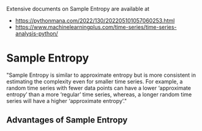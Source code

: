 Extensive documents on Sample Entropy are available at

* <https://pythonmana.com/2022/130/202205101057060253.html>
* <https://www.machinelearningplus.com/time-series/time-series-analysis-python/>

# Sample Entropy

"Sample Entropy is similar to approximate entropy but is more consistent in estimating 
the complexity even for smaller time series. For example, a random time series with fewer
data points can have a lower ‘approximate entropy’ than a more ‘regular’ time series, 
whereas, a longer random time series will have a higher ‘approximate entropy’."

## Advantages of Sample Entropy

